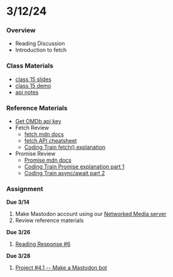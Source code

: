 # 3/12/24
### Overview  
* Reading Discussion
* Introduction to fetch
### Class Materials
* [class 15 slides](https://docs.google.com/presentation/d/1zMoRWPOvjWCbGu70JZYE-UahnkHyesqq3xFZHwl0IUc/edit?usp=sharing)
* [class 15 demo](https://github.com/samheckle/networked-media-sp-24/tree/main/demos/class15-demo)
* [api notes](https://github.com/samheckle/networked-media-sp-24/blob/main/notes/api_requests.md)

### Reference Materials
* [Get OMDb api key](https://www.omdbapi.com/apikey.aspx)
* Fetch Review 
    * [fetch mdn docs](https://developer.mozilla.org/en-US/docs/Web/API/Fetch_API)
    * [fetch API cheatsheet](https://www.freecodecamp.org/news/fetch-api-cheatsheet/)
    * [Coding Train fetch() explanation](https://youtu.be/tc8DU14qX6I?si=7P1b8BFgg9zCcr6Z)
* Promise Review
    * [Promise mdn docs](https://developer.mozilla.org/en-US/docs/Web/JavaScript/Reference/Global_Objects/Promise)
    * [Coding Train Promise explanation part 1](https://www.youtube.com/watch?v=QO4NXhWo_NM)
    * [Coding Train async/await part 2](https://youtu.be/chavThlNz3s?si=AV5A6nFZILcB3Guq)

### Assignment
**Due 3/14**
1. Make Mastodon account using our [Networked Media server](https://networked-media.itp.io/invite/GB28dTiY)
2. Review reference materials

**Due 3/26**
1. [Reading Response #6](https://github.com/samheckle/networked-media-sp-24/blob/main/assignments/readings.md#reading-response-6)

**Due 3/28**
1. [Project #4.1 -- Make a Mastodon bot](https://github.com/samheckle/networked-media-sp-24/blob/main/assignments/projects.md#project-4)

